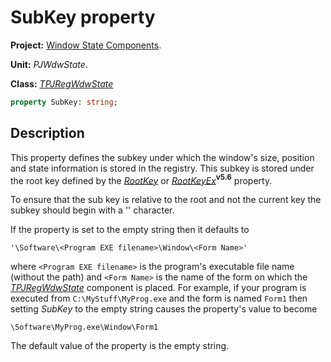 # SubKey property #

**Project:** [Window State Components](WindowStateComponents.md).

**Unit:** _PJWdwState_.

**Class:** _[TPJRegWdwState](TPJRegWdwState.md)_

```pascal
property SubKey: string;
```

## Description ##

This property defines the subkey under which the window's size, position and state information is stored in the registry. This subkey is stored under the root key defined by the _[RootKey](TPJRegWdwStateRootKey.md)_ or _[RootKeyEx](TPJRegWdwStateRootKeyEx.md)_**<sup>v5.6</sup>** property.

To ensure that the sub key is relative to the root and not the current key the subkey should begin with a '\' character.

If the property is set to the empty string then it defaults to

`'\Software\<Program EXE filename>\Window\<Form Name>'`

where `<Program EXE filename>` is the program's executable file name (without the path) and `<Form Name>` is the name of the form on which the _[TPJRegWdwState](TPJRegWdwState.md)_ component is placed. For example, if your program is executed from `C:\MyStuff\MyProg.exe` and the form is named `Form1` then setting _SubKey_ to the empty string causes the property's value to become

`\Software\MyProg.exe\Window\Form1`

The default value of the property is the empty string.